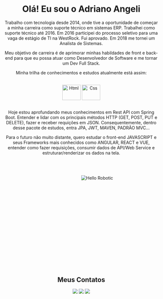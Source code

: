 <div align="center">
  <h1>Olá! Eu sou o Adriano Angeli</h1>
  <p>
  Trabalho com tecnologia desde 2014, onde tive a oportunidade de começar a minha carreira como suporte técnico em sistemas ERP. Trabalhei como suporte técnico até 2016.
  Em 2016 participei do processo seletivo para uma vaga de estágio de TI na WestRock. Fui aprovado. Em 2018 me tornei um Analista de Sistemas.
    
  Meu objetivo de carreira é de aprimorar minhas habildades de front e back-end para que eu possa atuar como Desenvolvedor de Software e me tornar um Dev Full Stack.
  </p>
  <p>Minha trilha de conhecimentos e estudos atualmente está assim:</p>
<div style="display: inline_block"><br>
  <img align="center" alt="Html" height="50" width="60" src="https://cdn.jsdelivr.net/gh/devicons/devicon/icons/java/java-original.svg">
  <img align="center" alt="Css" height="50" width="60" src="https://cdn.jsdelivr.net/gh/devicons/devicon/icons/spring/spring-original-wordmark.svg">
  <div style="display: inline_block"><br>
   <p>Hoje estou aprofundando meus conhecimentos em Rest API com Spring Boot. Entender e lidar com os principais métodos HTTP (GET, POST, PUT e DELETE), fazer e receber requições em JSON. Consequentemente, dentro desse pacote de estudos, entra JPA, JWT, MAVEN, PADRÃO MVC...</p>
  
  <p>Para o futuro não muito distante, quero estudar o front-end JAVASCRIPT e seus Frameworks mais conhecidos como ANGULAR, REACT e VUE, entender como fazer requisições, consumir dados de API/Web Service e estruturar/renderizar os dados na tela.</p>
    
  <div style="display: inline_block"><br>

  
  <!-- <img align="center" alt="Vue" height="50" width="60" src="https://cdn.jsdelivr.net/gh/devicons/devicon/icons/vuejs/vuejs-original.svg">
  <img align="center" alt="React" height="50" width="60" src="https://raw.githubusercontent.com/devicons/devicon/master/icons/react/react-original.svg">
  <img align="center" alt="Node" height="50" width="60" src="https://cdn.jsdelivr.net/gh/devicons/devicon/icons/nodejs/nodejs-original.svg"> -->

</div><br><br>

<div align = "center" style="width:80%;height:0;padding-bottom:56%;position:relative;">
  <img src="https://media3.giphy.com/media/hrdX1BsUBq7DkGJCCd/giphy.gif?cid=ecf05e472y6qwj9kad97biqavrwteclsrky67he9jx2hbs82&rid=giphy.gif&ct=g" alt="Hello Robotic" style="position:absolute">
</div><br>

<!--<div align="center">
  <a href="https://github.com/angeliadriano">
  <img height="180em" src="https://github-readme-stats.vercel.app/api?username=angeliadriano&show_icons=true&theme=dracula&include_all_commits=true&count_private=true"/>
  <img height="180em" src="https://github-readme-stats.vercel.app/api/top-langs/?username=angeliadriano&layout=compact&langs_count=7&theme=dracula"/>
</div>-->

<h2>Meus Contatos</h2>

<div align="center">
  <a href="https://www.linkedin.com/in/adrianoangeli/" target="_blank"><img src="https://img.shields.io/badge/-LinkedIn-%230077B5?style=for-the-badge&logo=linkedin&logoColor=white" target="_blank"></a>
  <a href="https://instagram.com/dri.angeli/" target="_blank"><img src="https://img.shields.io/badge/-Instagram-%23E4405F?style=for-the-badge&logo=instagram&logoColor=white" target="_blank"></a>
  <a href = "mailto:adrianoangeli01@gmail.com"><img src="https://img.shields.io/badge/-Gmail-%23333?style=for-the-badge&logo=gmail&logoColor=white" target="_blank"></a>
</div>
